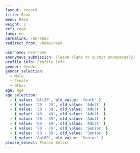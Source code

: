 ```yaml
---
layout: record
title: Read
menu: Read
weight: 2
ref: read
lang: en
permalink: /en/read
redirect_from: /home/read

username: Username
anonymous_submission: (leave blank to submit anonymously)
profile_info: Profile Info
gender: Gender
gender_selection:
  - Male
  - Female
  - Other
age: Age
age_selection:
  - { value: '&lt20', old_value: 'Youth' }
  - { value: '20 - 29', old_value: 'Adult' }
  - { value: '30 - 39', old_value: 'Adult' }
  - { value: '40 - 49', old_value: 'Adult' }
  - { value: '50 - 59', old_value: 'Adult' }
  - { value: '60 - 69', old_value: 'Adult' }
  - { value: '70 - 79', old_value: 'Senior' }
  - { value: '80 - 89', old_value: 'Senior' }
  - { value: '&gt89', old_value: 'Senior' }
please_select: Please Select
---
```


